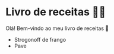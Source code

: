 # Livro de receitas :man_cook:

Olá! Bem-vindo ao meu livro de receitas :clap:

* Strogonoff de frango
* Pave
